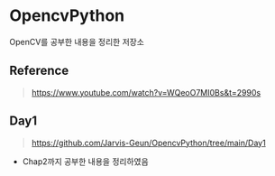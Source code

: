 # OpencvPython
OpenCV를 공부한 내용을 정리한 저장소

## Reference
> https://www.youtube.com/watch?v=WQeoO7MI0Bs&t=2990s

## Day1
> https://github.com/Jarvis-Geun/OpencvPython/tree/main/Day1
- Chap2까지 공부한 내용을 정리하였음
